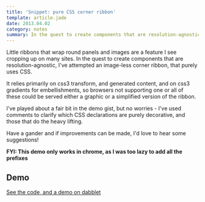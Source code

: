 ```yaml
---
title: 'Snippet: pure CSS corner ribbon'
template: article.jade
date: 2013.04.02
category: notes
summary: In the quest to create components that are resolution-agnostic, I've attempted an image-less corner ribbon, that purely uses CSS.
---
```

Little ribbons that wrap round panels and images are a feature I see cropping up on many sites. In the quest to create components that are resolution-agnostic, I've attempted an image-less corner ribbon, that purely uses CSS.

It relies primarily on css3 transform, and generated content, and on css3 gradients for embellishments, so browsers not supporting one or all of these could be served either a graphic or a simplified version of the ribbon.

I've played about a fair bit in the demo gist, but no worries - I've used comments to clarify which CSS declarations are purely decorative, and those that do the heavy lifting.

Have a gander and if improvements can be made, I'd love to hear some suggestions!

**FYI: This demo only works in chrome, as I was too lazy to add all the prefixes**

## Demo
[See the code, and a demo on dabblet](http://dabblet.com/gist/5268784)
